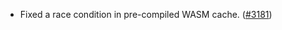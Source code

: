 - Fixed a race condition in pre-compiled WASM cache.
  ([\#3181](https://github.com/anoma/namada/pull/3181))